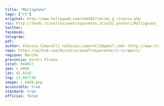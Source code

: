 ```yaml
---
title: "Maltignano"
tags: ["rt"]
original: http://www.halleyweb.com/c044027/mc/mc_p_ricerca.php
rss: http://feeds.ricostruzionetrasparente.it/albi_pretori/Maltignano_feed.xml
twitter: 
facebook: 
telegram: 
pdf: 
author: Alessio Cimarelli <alessio.cimarelli@gmail.com> (http://www.ricostruzionetrasparente.it)
repo: https://github.com/RicostruzioneTrasparente/rt-scrapers/
regione: Marche
provincia: Ascoli Piceno
istat: 044027
ipa: c_e868
lat: 42.8316
lng: 13.687139
image: c_e868.png
accessible: true
standard: true
official: false
---
```

